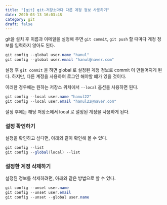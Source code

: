 ```yaml
---
title: "[git] git-저장소마다 다른 계정 정보 사용하기"
date: 2020-03-13 16:03:48
category: git
draft: false
---
```


git을 설치 후 이름과 이메일을 설정해 주면 `git commit`, `git push` 할 때마다 계정 정보를 입력하지 않아도 된다.

```java
git config --global user.name "hanul"
git config --global user.email "hanul@naver.com"
```

설정 후 `git commit` 을 하면 global 로 설정된 계정 정보로 commit 이 만들어지게 된다. 하지만, 다른 계정을 사용하여 로그인 해야할 떄가 있을 것이다.

이러한 경우에는 원하는 저장소 위치에서 `--local` 옵션을 사용하면 된다.

```java
git config --local user.name "hanul22"
git config --local user.email "hanul22@naver.com"
```

설정 후에는 해당 저장소에서 local 로 설정된 계정을 사용하게 된다.

### 설정 확인하기
설정을 확인하고 싶다면, 아래와 같이 확인해 볼 수 있다.

```java
git config --list
git config --global(local) --list
```

### 설정한 계정 삭제하기
설정된 정보를 삭제하려면, 아래와 같은 방법으로 할 수 있다.

```java
git config --unset user.name
git config --unset user.email
git config --unset --global user.name
```
